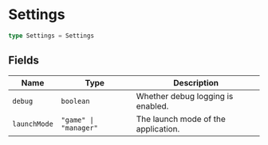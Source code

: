 # Settings



```typescript
type Settings = Settings
```

## Fields

| Name | Type | Description |
|------|------|-------------|
| `debug` | `boolean` | Whether debug logging is enabled. |
| `launchMode` | `"game" \| "manager"` | The launch mode of the application. |
